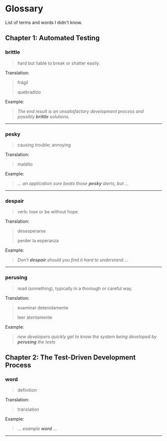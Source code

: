 # Glossary

List of terms and words I didn't know.

## Chapter 1: Automated Testing

### brittle

> hard but liable to break or shatter easily.

Translation:

> frágil
>
> quebradizo

Example:

> _The end result is an unsatisfactory development process and possibly **brittle** solutions._

---

### pesky

> causing trouble; annoying

Translation:

> maldito

Example:

> _... an application sure beats those **pesky** alerts, but ..._

---

### despair

> verb: lose or be without hope.

Translation:

> desesperarse
>
> perder la esperanza

Example:

> _Don't **despair** should you find it hard to understand ..._

---

### perusing

> read (something), typically in a thorough or careful way.

Translation:

> examinar detenidamente
>
> leer atentamente

Example:

> _new developers quickly get to know the system being developed by **perusing** the tests_

## Chapter 2: The Test-Driven Development Process

### word

> definition

Translation:

> translation

Example:

> _... example **word** ..._

---